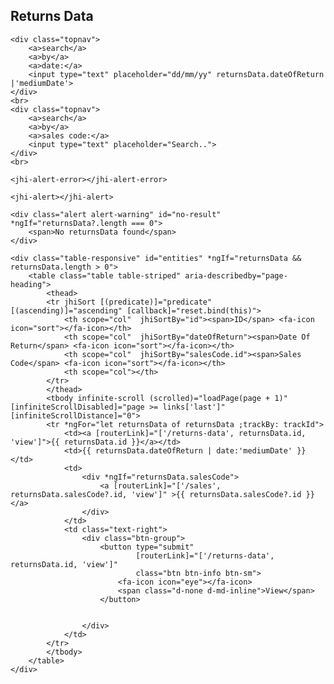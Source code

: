 <div>
    <h2 id="page-heading">
        <span>Returns Data</span>
    </h2>

    <div class="topnav">
        <a>search</a>
        <a>by</a>
        <a>date:</a>
        <input type="text" placeholder="dd/mm/yy" returnsData.dateOfReturn |'mediumDate'>
    </div>
    <br>
    <div class="topnav">
        <a>search</a>
        <a>by</a>
        <a>sales code:</a>
        <input type="text" placeholder="Search..">
    </div>
    <br>

    <jhi-alert-error></jhi-alert-error>

    <jhi-alert></jhi-alert>

    <div class="alert alert-warning" id="no-result" *ngIf="returnsData?.length === 0">
        <span>No returnsData found</span>
    </div>

    <div class="table-responsive" id="entities" *ngIf="returnsData && returnsData.length > 0">
        <table class="table table-striped" aria-describedby="page-heading">
            <thead>
            <tr jhiSort [(predicate)]="predicate" [(ascending)]="ascending" [callback]="reset.bind(this)">
                <th scope="col"  jhiSortBy="id"><span>ID</span> <fa-icon icon="sort"></fa-icon></th>
                <th scope="col"  jhiSortBy="dateOfReturn"><span>Date Of Return</span> <fa-icon icon="sort"></fa-icon></th>
                <th scope="col"  jhiSortBy="salesCode.id"><span>Sales Code</span> <fa-icon icon="sort"></fa-icon></th>
                <th scope="col"></th>
            </tr>
            </thead>
            <tbody infinite-scroll (scrolled)="loadPage(page + 1)" [infiniteScrollDisabled]="page >= links['last']" [infiniteScrollDistance]="0">
            <tr *ngFor="let returnsData of returnsData ;trackBy: trackId">
                <td><a [routerLink]="['/returns-data', returnsData.id, 'view']">{{ returnsData.id }}</a></td>
                <td>{{ returnsData.dateOfReturn | date:'mediumDate' }}</td>
                <td>
                    <div *ngIf="returnsData.salesCode">
                        <a [routerLink]="['/sales', returnsData.salesCode?.id, 'view']" >{{ returnsData.salesCode?.id }}</a>
                    </div>
                </td>
                <td class="text-right">
                    <div class="btn-group">
                        <button type="submit"
                                [routerLink]="['/returns-data', returnsData.id, 'view']"
                                class="btn btn-info btn-sm">
                            <fa-icon icon="eye"></fa-icon>
                            <span class="d-none d-md-inline">View</span>
                        </button>


                    </div>
                </td>
            </tr>
            </tbody>
        </table>
    </div>
</div>
